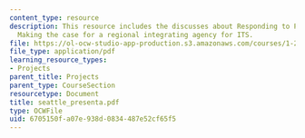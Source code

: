 ```yaml
---
content_type: resource
description: This resource includes the discusses about Responding to PSRC RFP, and
  Making the case for a regional integrating agency for ITS.
file: https://ol-ocw-studio-app-production.s3.amazonaws.com/courses/1-212j-an-introduction-to-intelligent-transportation-systems-spring-2005/6705150fa07e938d0834487e52cf65f5_seattle_presenta.pdf
file_type: application/pdf
learning_resource_types:
- Projects
parent_title: Projects
parent_type: CourseSection
resourcetype: Document
title: seattle_presenta.pdf
type: OCWFile
uid: 6705150f-a07e-938d-0834-487e52cf65f5
---
```

